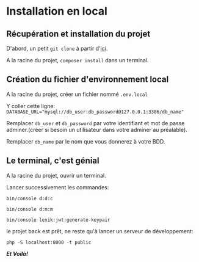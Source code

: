 # Installation en local

## Récupération et installation du projet

D'abord, un petit ```git clone``` à partir d'[ici](https://github.com/O-clock-Trinity/projet-le-nexus-back).

A la racine du projet, ```composer install``` dans un terminal.

## Création du fichier d'environnement local

A la racine du projet, créer un fichier nommé ```.env.local```

Y coller cette ligne:
```DATABASE_URL="mysql://db_user:db_password@127.0.0.1:3306/db_name"```

Remplacer ```db_user``` et ```db_password``` par votre identifiant et mot de passe adminer.(créer si besoin un utilisateur dans votre adminer au préalable).

Remplacer ```db_name``` par le nom que vous donnerez à votre BDD.

## Le terminal, c'est génial

A la racine du projet, ouvrir un terminal.

Lancer successivement les commandes:

```bin/console d:d:c```

```bin/console d:m:m```

```bin/console lexik:jwt:generate-keypair```

le projet back est prêt, ne reste qu'à lancer un serveur de développement:

```php -S localhost:8000 -t public```

***Et Voilà!***
